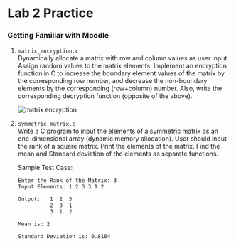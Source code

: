 # Lab 2 Practice

### Getting Familiar with Moodle

1. `matrix_encryption.c`  
   Dynamically allocate a matrix with row and column values as user input. 
   Assign random values to the matrix elements. 
   Implement an encryption function in C to increase the boundary element values 
   of the matrix by the corresponding row number, and decrease the non-boundary
   elements by the corresponding (row+column) number. 
   Also, write the corresponding decryption function (opposite of the above).

   ![matrix encryption](https://user-images.githubusercontent.com/34541656/165494280-3131757f-0c78-4c18-8adc-a88774c71850.PNG)

2. `symmetric_matrix.c`  
   Write a C program to input the elements of a symmetric matrix as an 
   one-dimensional array (dynamic memory allocation). User should input
   the rank of a square matrix. Print the elements of the matrix. 
   Find the mean and Standard deviation of the elements as separate functions.

   Sample Test Case:
   ```
   Enter the Rank of the Matrix: 3
   Input Elements: 1 2 3 3 1 2

   Output:   1  2  3
             2  3  1
             3  1  2

   Mean is: 2

   Standard Deviation is: 0.8164
   ```

